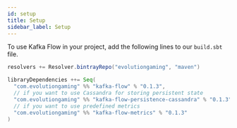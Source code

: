 ```yaml
---
id: setup
title: Setup
sidebar_label: Setup
---
```


To use Kafka Flow in your project, add the following lines to our `build.sbt`
file.

```scala
resolvers += Resolver.bintrayRepo("evolutiongaming", "maven")

libraryDependencies ++= Seq(
  "com.evolutiongaming" %% "kafka-flow" % "0.1.3",
  // if you want to use Cassandra for storing persistent state
  "com.evolutiongaming" %% "kafka-flow-persistence-cassandra" % "0.1.3",
  // if you want to use predefined metrics
  "com.evolutiongaming" %% "kafka-flow-metrics" % "0.1.3"
)
```